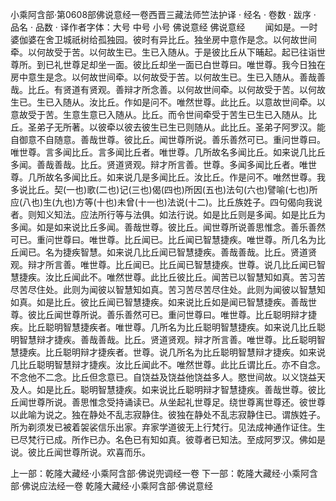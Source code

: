 小乘阿含部·第0608部佛说意经一卷西晋三藏法师竺法护译
· 经名 · 卷数 · 跋序
· 品名 · 品数 · 译作者字体：大号 中号 小号
佛说意经
佛说意经
　　闻如是。一时婆伽婆在舍卫城祇树给孤独园。彼时有异比丘。独坐房中意作是念。以何故世间牵。以何故受于苦。以何故生已。生已入随从。于是彼比丘从下晡起。起已往诣世尊所。到已礼世尊足却坐一面。彼比丘却坐一面已白世尊曰。唯世尊。我今日独在房中意生是念。以何故世间牵。以何故受于苦。以何故生已。生已入随从。善哉善哉。比丘。有贤道有贤观。善辩才所念善。以何故世间牵。以何故受于苦。以何故生已。生已入随从。汝比丘。作如是问不。唯然世尊。此比丘。以意故世间牵。以意故受于苦。生意生意已入随从。比丘。而令世间牵受于苦生已生已入随从。比丘。圣弟子无所著。以彼牵以彼去彼生已生已则随从。此比丘。圣弟子阿罗汉。能自御意不自随意。善哉世尊。彼比丘。闻世尊所说。善乐善然可已。重问世尊曰。唯世尊。言多闻比丘。言多闻比丘者。唯世尊。几所故名多闻比丘。如来说几比丘多闻。善哉善哉。比丘。贤道贤观。辩才所言善。世尊。多闻多闻比丘者。唯世尊。几所故名多闻比丘。如来说几是多闻比丘。汝比丘。作是问不。唯然世尊。我多说比丘。契(一也)歌(二也)记(三也)偈(四也)所因(五也)法句(六也)譬喻(七也)所应(八也)生(九也)方等(十也)未曾(十一也)法说(十二)。比丘族姓子。四句偈向我说者。则知义知法。应法所行等与法俱。如法行说。如是比丘则是多闻。如是比丘为多闻。如是如来说比丘多闻。善哉世尊。彼比丘。闻世尊所说善思惟念。善乐善然可已。重问世尊曰。唯世尊。比丘闻已。比丘闻已智慧捷疾。唯世尊。所几名为比丘闻已。名为捷疾智慧。如来说几比丘闻已智慧捷疾。善哉善哉。比丘。贤道贤观。辩才所言善。唯世尊。比丘闻已。比丘闻已智慧捷疾。世尊。说几比丘闻已智慧捷疾。汝比丘闻此不。唯然世尊。此比丘彼比丘。闻苦已以智慧知如真。苦习苦尽苦尽住处。此则为闻彼以智慧知如真。苦习苦尽苦尽住处。此则为闻彼以智慧知如真。如是比丘。彼比丘闻已智慧捷疾。如来说比丘如是闻已智慧捷疾。善哉世尊。彼比丘闻世尊所说。善乐善然可已。重问世尊曰。唯世尊。比丘聪明辩才捷疾。比丘聪明智慧捷疾者。唯世尊。几所名为比丘聪明智慧捷疾。如来说几比丘聪明智慧辩才捷疾。善哉善哉。比丘。贤道贤观。辩才所言善。唯世尊。比丘聪明智慧捷疾。比丘聪明辩才捷疾者。世尊。说几所名为比丘聪明智慧辩才捷疾。如来说几比丘聪明智慧辩才捷疾。汝比丘闻此不。唯然世尊。此比丘谓比丘。亦不自念。不念他不二念。比丘但念意已。自饶益及饶益他饶益多人。愍世间故。以义饶益天及人。如是比丘。聪明智慧捷疾。如来说比丘聪明辩才智慧捷疾。善哉世尊。彼比丘闻世尊所说。善思惟念受持诵读已。从坐起礼世尊足。绕世尊离世尊还。彼世尊以此喻为说之。独在静处不乱志寂静住。彼独在静处不乱志寂静住已。谓族姓子。所为剃须发已被着袈裟信乐出家。弃家学道彼无上行梵行。见法成神通作证住。生已尽梵行已成。所作已办。名色已有知如真。彼尊者已知法。至成阿罗汉。佛如是说。彼比丘闻世尊所说。欢喜而乐。

上一部：乾隆大藏经·小乘阿含部·佛说兜调经一卷
下一部：乾隆大藏经·小乘阿含部·佛说应法经一卷
乾隆大藏经·小乘阿含部·佛说意经